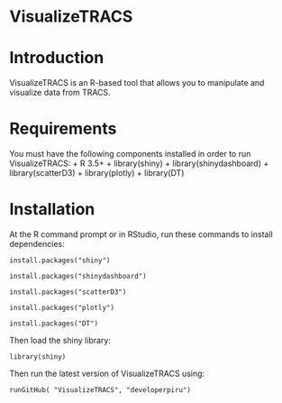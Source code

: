 # VisualizeTRACS

# Introduction
VisualizeTRACS is an R-based tool that allows you to manipulate and visualize data from TRACS. 

# Requirements
You must have the following components installed in order to run VisualizeTRACS:
	+ R 3.5+
	+ library(shiny)
	+ library(shinydashboard)
	+ library(scatterD3)
	+ library(plotly)
	+ library(DT)

# Installation
At the R command prompt or in RStudio, run these commands to install dependencies:

	install.packages("shiny")

	install.packages("shinydashboard")

	install.packages("scatterD3")

	install.packages("plotly")

	install.packages("DT")


Then load the shiny library:

	library(shiny)

Then run the latest version of VisualizeTRACS using:

	runGitHub( "VisualizeTRACS", "developerpiru")
